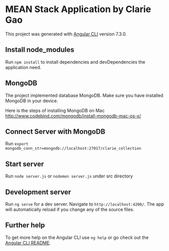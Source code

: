 # MEAN Stack Application by Clarie Gao

This project was generated with [Angular CLI](https://github.com/angular/angular-cli) version 7.3.0.

## Install node_modules
Run `npm install` to install dependencies and devDependencies the application need.

## MongoDB

The project implemented database MongoDB.
Make sure you have installed MongoDB in your device.

Here is the steps of installing MongoDB on Mac
http://www.codebind.com/mongodb/install-mongodb-mac-os-x/

## Connect Server with MongoDB

Run `export mongodb_conn_str=mongodb://localhost:27017/clarie_collection`

## Start server

Run `node server.js` or `nodemon server.js` under src directory

## Development server

Run `ng serve` for a dev server. Navigate to `http://localhost:4200/`. The app will automatically reload if you change any of the source files.

## Further help

To get more help on the Angular CLI use `ng help` or go check out the [Angular CLI README](https://github.com/angular/angular-cli/blob/master/README.md).



